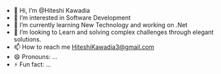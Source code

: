 - 👋 Hi, I’m @Hiteshi Kawadia
- 👀 I’m interested in Software Development 
- 🌱 I’m currently learning New Technology and working on .Net
- 💞️ I’m looking to Learn and  solving complex challenges through elegant solutions.
- 📫 How to reach me HiteshiKawadia3@gmail.com
- 😄 Pronouns: ...
- ⚡ Fun fact: ...

<!---
Hiteshi-k/Hiteshi-k is a ✨ special ✨ repository because its `README.md` (this file) appears on your GitHub profile.
You can click the Preview link to take a look at your changes.
--->
